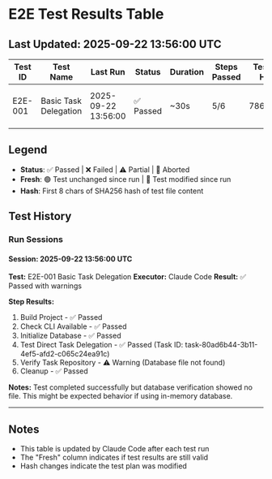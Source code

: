 # E2E Test Results Table

## Last Updated: 2025-09-22 13:56:00 UTC

| Test ID | Test Name | Last Run | Status | Duration | Steps Passed | Test File Hash | Fresh? | Notes |
|---------|-----------|----------|--------|----------|--------------|----------------|--------|-------|
| E2E-001 | Basic Task Delegation | 2025-09-22 13:56:00 | ✅ Passed | ~30s | 5/6 | 786c7305 | 🟢 | Database not found in Step 5 |

## Legend
- **Status**: ✅ Passed | ❌ Failed | ⚠️ Partial | 🚫 Aborted
- **Fresh**: 🟢 Test unchanged since run | 🔴 Test modified since run
- **Hash**: First 8 chars of SHA256 hash of test file content

## Test History

### Run Sessions

#### Session: 2025-09-22 13:56:00 UTC
**Test:** E2E-001 Basic Task Delegation
**Executor:** Claude Code
**Result:** ✅ Passed with warnings

**Step Results:**
1. Build Project - ✅ Passed
2. Check CLI Available - ✅ Passed
3. Initialize Database - ✅ Passed
4. Test Direct Task Delegation - ✅ Passed (Task ID: task-80ad6b44-3b11-4ef5-afd2-c065c24ea91c)
5. Verify Task Repository - ⚠️ Warning (Database file not found)
6. Cleanup - ✅ Passed

**Notes:** Test completed successfully but database verification showed no file. This might be expected behavior if using in-memory database.

---

## Notes
- This table is updated by Claude Code after each test run
- The "Fresh" column indicates if test results are still valid
- Hash changes indicate the test plan was modified